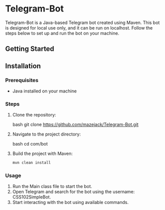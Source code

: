 # Telegram-Bot

Telegram-Bot is a Java-based Telegram bot created using Maven. This bot is designed for local use only, and it can be run on localhost. Follow the steps below to set up and run the bot on your machine.

## Getting Started
## Installation

### Prerequisites

- Java installed on your machine

### Steps

1. Clone the repository:

   bash
   git clone https://github.com/mazejack/Telegram-Bot.git

2. Navigate to the project directory:

   bash
   cd com/bot

3. Build the project with Maven:
   
   ```bash
   mvn clean install

### Usage

1. Run the Main class file to start the bot.
2. Open Telegram and search for the bot using the username: CSS102SimpleBot.
3. Start interacting with the bot using available commands.


#
